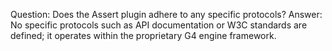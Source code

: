Question: Does the Assert plugin adhere to any specific protocols?
Answer: No specific protocols such as API documentation or W3C standards are defined; it operates within the proprietary G4 engine framework.
